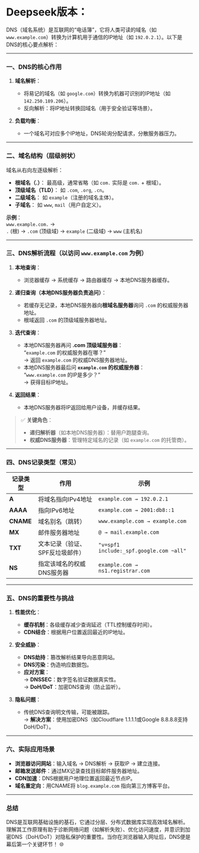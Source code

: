 # Deepseek版本：

DNS（域名系统）是互联网的“电话簿”，它将人类可读的域名（如 `www.example.com`）转换为计算机用于通信的IP地址（如 `192.0.2.1`）。以下是DNS的核心要点解析：

---

### **一、DNS的核心作用**
1. **域名解析**：
   - 将易记的域名（如 `google.com`）转换为机器可识别的IP地址（如 `142.250.189.206`）。
   - 反向解析：将IP地址转换回域名（用于安全验证等场景）。

2. **负载均衡**：
   - 一个域名可对应多个IP地址，DNS轮询分配请求，分散服务器压力。

---

### **二、域名结构（层级树状）**
域名从右向左逐级解析：
- **根域名（.）**： 最高级，通常省略（如 `com.` 实际是 `com.` + 根域）。
- **顶级域名（TLD）**： 如 `.com`, `.org`, `.cn`。
- **二级域名**： 如 `example`（注册的域名主体）。
- **子域名**： 如 `www`, `mail`（用户自定义）。

**示例**：  
`www.example.com.` →  
`.` (根) → `.com` (顶级域) → `example` (二级域) → `www` (主机名)

---

### **三、DNS解析流程（以访问 `www.example.com` 为例）**
1. **本地查询**：
   - 浏览器缓存 → 系统缓存 → 路由器缓存 → 本地DNS服务器缓存。

2. **递归查询（本地DNS服务器负责追问）**：
   - 若缓存无记录，本地DNS服务器向**根域名服务器**询问 `.com` 的权威服务器地址。
   - 根域返回 `.com` 的顶级域服务器地址。

3. **迭代查询**：
   - 本地DNS服务器再问 **.com 顶级域服务器**：  
     “`example.com` 的权威服务器在哪？”  
     → 返回 `example.com` 的权威DNS服务器地址。
   - 本地DNS服务器最后问 **`example.com` 的权威服务器**：  
     “`www.example.com` 的IP是多少？”  
     → 获得目标IP地址。

4. **返回结果**：
   - 本地DNS服务器将IP返回给用户设备，并缓存结果。

> ✅ **关键角色**：  
> - **递归解析器**（如本地DNS服务器）：替用户跑腿查询。  
> - **权威DNS服务器**：管理特定域名的记录（如 `example.com` 的托管商）。

---

### **四、DNS记录类型（常见）**
| 记录类型 | 作用 | 示例 |
|----------|------|------|
| **A**    | 将域名指向IPv4地址 | `example.com → 192.0.2.1` |
| **AAAA** | 指向IPv6地址 | `example.com → 2001:db8::1` |
| **CNAME**| 域名别名（跳转） | `www.example.com → example.com` |
| **MX**   | 邮件服务器地址 | `@ → mail.example.com` |
| **TXT**  | 文本记录（验证、SPF反垃圾邮件） | `"v=spf1 include:_spf.google.com ~all"` |
| **NS**   | 指定该域名的权威DNS服务器 | `example.com → ns1.registrar.com` |

---

### **五、DNS的重要性与挑战**
1. **性能优化**：
   - **缓存机制**：各级缓存减少查询延迟（TTL控制缓存时间）。
   - **CDN结合**：根据用户位置返回最近的IP地址。

2. **安全威胁**：
   - **DNS劫持**：篡改解析结果导向恶意网站。
   - **DNS污染**：伪造响应数据包。
   - **应对方案**：  
     → **DNSSEC**：数字签名验证数据真实性。  
     → **DoH/DoT**：加密DNS查询（防止监听）。

3. **隐私问题**：
   - 传统DNS查询明文传输，可能被跟踪。  
     → **解决方案**：使用加密DNS（如Cloudflare 1.1.1.1或Google 8.8.8.8支持DoH/DoT）。

---

### **六、实际应用场景**
- **浏览器访问网站**：输入域名 → DNS解析 → 获取IP → 建立连接。
- **邮箱发送邮件**：通过MX记录查找目标邮件服务器地址。
- **CDN加速**：DNS根据用户地理位置返回最近节点IP。
- **域名重定向**：用CNAME将 `blog.example.com` 指向第三方博客平台。

---

### **总结**
DNS是互联网基础设施的基石，它通过分层、分布式数据库实现高效域名解析。理解其工作原理有助于诊断网络问题（如解析失败）、优化访问速度，并意识到加密DNS（DoH/DoT）对隐私保护的重要性。当你在浏览器输入网址后，DNS便是幕后第一个关键环节！ 🌐